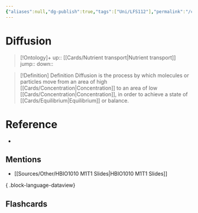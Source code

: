 ```yaml
---
{"aliases":null,"dg-publish":true,"tags":["Uni/LFS112"],"permalink":"/cards/diffusion/","dgPassFrontmatter":true}
---
```


# Diffusion

> [!Ontology]+
> up:: [[Cards/Nutrient transport\|Nutrient transport]]
> jump::
> down:: 

> [!Definition] Definition
> Diffusion is the process by which molecules or particles move from an area of high [[Cards/Concentration\|Concentration]] to an area of low [[Cards/Concentration\|Concentration]], in order to achieve a state of [[Cards/Equilibrium\|Equilibrium]] or balance.

# Reference

- 

## Mentions

- [[Sources/Other/HBIO1010 M1T1 Slides\|HBIO1010 M1T1 Slides]]

{ .block-language-dataview}

## Flashcards